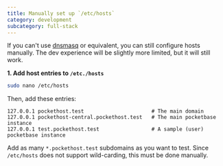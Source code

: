 ```yaml
---
title: Manually set up `/etc/hosts`
category: development
subcategory: full-stack
---
```


If you can't use [dnsmasq](/docs/development/full-stack/dnsmasq/) or equivalent, you can still configure hosts manually. The dev experience will be slightly more limited, but it will still work.

**1. Add host entries to `/etc./hosts`**

```bash
sudo nano /etc/hosts
```

Then, add these entries:

```
127.0.0.1 pockethost.test                      # The main domain
127.0.0.1 pockethost-central.pockethost.test   # The main pocketbase instance
127.0.0.1 test.pockethost.test                 # A sample (user) pocketbase instance
```

Add as many `*.pockethost.test` subdomains as you want to test. Since `/etc/hosts` does not support wild-carding, this must be done manually.
